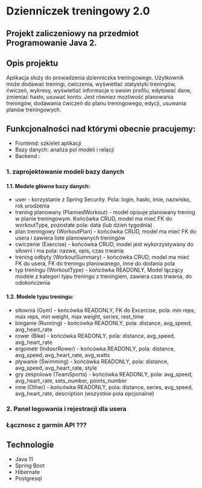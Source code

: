 # Dzienniczek treningowy 2.0

## Projekt zaliczeniowy na przedmiot Programowanie Java 2.

## Opis projektu
Aplikacja służy do prowadzenia dzienniczka treningowego. Użytkownik może dodawać treningi, ćwiczenia, wyświetlać statystyki treningów, ćwiczeń, wykresy, wyświetlać informacje o swoim profilu, edytować dane, zmieniać hasło, usuwać konto.
Jest równiez mozliwość planowania treningów, dodawania ćwiczeń do planu treningowego, edycji, usuwania planów treningowych.

## Funkcjonalności nad którymi obecnie pracujemy:
* Frontend: szkielet aplikacji
* Bazy danych: analiza pol modeli i relacji
* Backend :
###  1. zaprojektowanie modeli bazy danych

#### 1.1. Modele główne bazy danych:
 - user - korzystanie z Spring Security. Pola: login, hasło, imie, nazwisko, rok urodzenia 
 - trening planowany (PlannedWorkout) - model opisuje planowany trening w planie treningowym. Końcówka CRUD, model ma mieć FK do workoutType, pozostałe pola: data (lub dzień tygodnia)
 - plan treningowy (WorkoutPlan) - końcówka CRUD, model ma mieć FK do usera i zawiera liste planowanych treningów
 - cwiczenie (Exercise) - końcówka CRUD, model jest wykorzystywany do siłowni i ma pola: nazwa, opis, czas trwania
 - trening odbyty (WorkoutSummary) - końcówka CRUD, model ma mieć FK do usera, FK do treningu planowanego, inne do dodania pola
 - typ treningu (WorkoutType) - końcówka READONLY, Model łączący modele z kategori typu treningu z treningiem, zawiera czas trwania, do odokończenia
 #### 1.2. Modele typu treningu:
 - siłownia (Gym) - końcówka READONLY, FK do Excercise, pola: min reps, max reps, min weight, max weight, series, rest_time
 - bieganie (Running) - końcówka READONLY, pola: distance, avg_speed, avg_heart_rate
 - rower (Bike) - końcówka READONLY, pola: distance, avg_speed, avg_heart_rate
 - ergometr (IndoorRower) - końcówka READONLY, pola: distance, avg_speed, avg_heart_rate, avg_watts
 - pływanie (Swimming) - końcówka READONLY, pola: distance, avg_speed, avg_heart_rate, style
 - gry zespolowe (TeamSports) - końcówka READONLY, pola: avg_speed, avg_heart_rate, sets_number, points_number
 - inne (Other) - końcówka READONLY, pola: distance, series, avg_speed, avg_heart_rate, description (wszystkie pola opcjonalne)
### 2. Panel logowania i rejestracji dla usera
### Łącznosc z garmin API ???


## Technologie
* Java 11
* Spring Boot
* Hibernate
* Postgresql